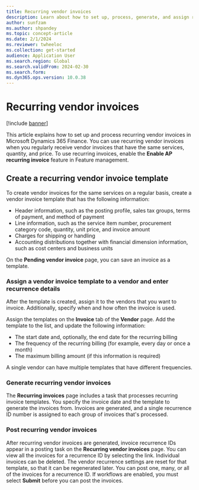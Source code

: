 ```yaml
---
title: Recurring vendor invoices
description: Learn about how to set up, process, generate, and assign recurring vendor invoices in Microsoft Dynamics 365 Finance.
author: sunfzam
ms.author: shpandey
ms.topic: concept-article
ms.date: 2/1/2024
ms.reviewer: twheeloc
ms.collection: get-started
audience: Application User
ms.search.region: Global
ms.search.validFrom: 2024-02-30
ms.search.form:
ms.dyn365.ops.version: 10.0.38
---
```


# Recurring vendor invoices

[!include [banner](../includes/banner.md)]

This article explains how to set up and process recurring vendor invoices in Microsoft Dynamics 365 Finance. You can use recurring vendor invoices when you regularly receive vendor invoices that have the same services, quantity, and price. To use recurring invoices, enable the **Enable AP recurring invoice** feature in Feature management.

## Create a recurring vendor invoice template

To create vendor invoices for the same services on a regular basis, create a vendor invoice template that has the following information:

- Header information, such as the posting profile, sales tax groups, terms of payment, and method of payment
- Line information, such as the service item number, procurement category code, quantity, unit price, and invoice amount
- Charges for shipping or handling
- Accounting distributions together with financial dimension information, such as cost centers and business units

On the **Pending vendor invoice** page, you can save an invoice as a template.

### Assign a vendor invoice template to a vendor and enter recurrence details

After the template is created, assign it to the vendors that you want to invoice. Additionally, specify when and how often the invoice is used.

Assign the templates on the **Invoice** tab of the **Vendor** page. Add the template to the list, and update the following information:

- The start date and, optionally, the end date for the recurring billing
- The frequency of the recurring billing (for example, every day or once a month)
- The maximum billing amount (if this information is required)

A single vendor can have multiple templates that have different frequencies.

### Generate recurring vendor invoices

The **Recurring invoices** page includes a task that processes recurring invoice templates. You specify the invoice date and the template to generate the invoices from. Invoices are generated, and a single recurrence ID number is assigned to each group of invoices that's processed. 

### Post recurring vendor invoices

After recurring vendor invoices are generated, invoice recurrence IDs appear in a posting task on the **Recurring vendor invoices** page. You can view all the invoices for a recurrence ID by selecting the link. Individual invoices can be deleted. The vendor recurrence settings are reset for that template, so that it can be regenerated later. You can post one, many, or all of the invoices for a recurrence ID. If workflows are enabled, you must select **Submit** before you can post the invoices.
